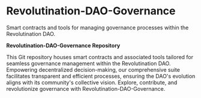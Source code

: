 # Revolutination-DAO-Governance
Smart contracts and tools for managing governance processes within the Revolutination DAO.

**Revolutination-DAO-Governance Repository**

This Git repository houses smart contracts and associated tools tailored for seamless governance management within the Revolutination DAO. Empowering decentralized decision-making, our comprehensive suite facilitates transparent and efficient processes, ensuring the DAO's evolution aligns with its community's collective vision. Explore, contribute, and revolutionize governance with Revolutination-DAO-Governance.
